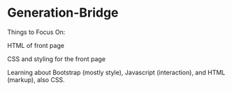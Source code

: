 # Generation-Bridge

Things to Focus On:

HTML of front page

CSS and styling for the front page

Learning about Bootstrap (mostly style), Javascript (interaction), and HTML (markup), also CSS.
